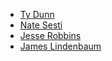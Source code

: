 - [Ty Dunn](https://github.com/tydunn)
- [Nate Sesti](https://github.com/sestinj)
- [Jesse Robbins](https://github.com/jesserobbins)
- [James Lindenbaum](https://github.com/jnl)

